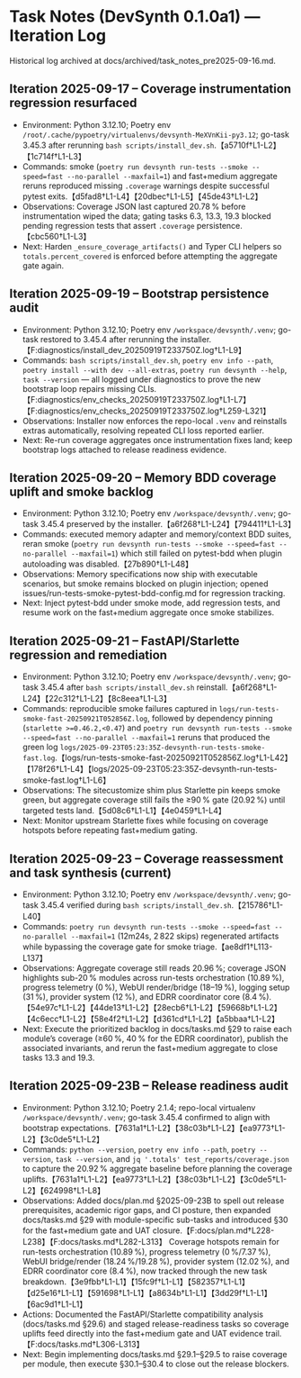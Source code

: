 # Task Notes (DevSynth 0.1.0a1) — Iteration Log

Historical log archived at docs/archived/task_notes_pre2025-09-16.md.

## Iteration 2025-09-17 – Coverage instrumentation regression resurfaced
- Environment: Python 3.12.10; Poetry env `/root/.cache/pypoetry/virtualenvs/devsynth-MeXVnKii-py3.12`; go-task 3.45.3 after rerunning `bash scripts/install_dev.sh`.【a5710f†L1-L2】【1c714f†L1-L3】
- Commands: smoke (`poetry run devsynth run-tests --smoke --speed=fast --no-parallel --maxfail=1`) and fast+medium aggregate reruns reproduced missing `.coverage` warnings despite successful pytest exits.【d5fad8†L1-L4】【20dbec†L1-L5】【45de43†L1-L2】
- Observations: Coverage JSON last captured 20.78 % before instrumentation wiped the data; gating tasks 6.3, 13.3, 19.3 blocked pending regression tests that assert `.coverage` persistence.【cbc560†L1-L3】
- Next: Harden `_ensure_coverage_artifacts()` and Typer CLI helpers so `totals.percent_covered` is enforced before attempting the aggregate gate again.

## Iteration 2025-09-19 – Bootstrap persistence audit
- Environment: Python 3.12.10; Poetry env `/workspace/devsynth/.venv`; go-task restored to 3.45.4 after rerunning the installer.【F:diagnostics/install_dev_20250919T233750Z.log†L1-L9】
- Commands: `bash scripts/install_dev.sh`, `poetry env info --path`, `poetry install --with dev --all-extras`, `poetry run devsynth --help`, `task --version` — all logged under diagnostics to prove the new bootstrap loop repairs missing CLIs.【F:diagnostics/env_checks_20250919T233750Z.log†L1-L7】【F:diagnostics/env_checks_20250919T233750Z.log†L259-L321】
- Observations: Installer now enforces the repo-local `.venv` and reinstalls extras automatically, resolving repeated CLI loss reported earlier.
- Next: Re-run coverage aggregates once instrumentation fixes land; keep bootstrap logs attached to release readiness evidence.

## Iteration 2025-09-20 – Memory BDD coverage uplift and smoke backlog
- Environment: Python 3.12.10; Poetry env `/workspace/devsynth/.venv`; go-task 3.45.4 preserved by the installer.【a6f268†L1-L24】【794411†L1-L3】
- Commands: executed memory adapter and memory/context BDD suites, reran smoke (`poetry run devsynth run-tests --smoke --speed=fast --no-parallel --maxfail=1`) which still failed on pytest-bdd when plugin autoloading was disabled.【27b890†L1-L48】
- Observations: Memory specifications now ship with executable scenarios, but smoke remains blocked on plugin injection; opened issues/run-tests-smoke-pytest-bdd-config.md for regression tracking.
- Next: Inject pytest-bdd under smoke mode, add regression tests, and resume work on the fast+medium aggregate once smoke stabilizes.

## Iteration 2025-09-21 – FastAPI/Starlette regression and remediation
- Environment: Python 3.12.10; Poetry env `/workspace/devsynth/.venv`; go-task 3.45.4 after `bash scripts/install_dev.sh` reinstall.【a6f268†L1-L24】【22c312†L1-L2】【8c8eea†L1-L3】
- Commands: reproducible smoke failures captured in `logs/run-tests-smoke-fast-20250921T052856Z.log`, followed by dependency pinning (`starlette >=0.46.2,<0.47`) and `poetry run devsynth run-tests --smoke --speed=fast --no-parallel --maxfail=1` reruns that produced the green log `logs/2025-09-23T05:23:35Z-devsynth-run-tests-smoke-fast.log`.【logs/run-tests-smoke-fast-20250921T052856Z.log†L1-L42】【178f26†L1-L4】【logs/2025-09-23T05:23:35Z-devsynth-run-tests-smoke-fast.log†L1-L6】
- Observations: The sitecustomize shim plus Starlette pin keeps smoke green, but aggregate coverage still fails the ≥90 % gate (20.92 %) until targeted tests land.【5d08c6†L1-L1】【4e0459†L1-L4】
- Next: Monitor upstream Starlette fixes while focusing on coverage hotspots before repeating fast+medium gating.

## Iteration 2025-09-23 – Coverage reassessment and task synthesis (current)
- Environment: Python 3.12.10; Poetry env `/workspace/devsynth/.venv`; go-task 3.45.4 verified during `bash scripts/install_dev.sh`.【215786†L1-L40】
- Commands: `poetry run devsynth run-tests --smoke --speed=fast --no-parallel --maxfail=1` (12m24s, 2 822 skips) regenerated artifacts while bypassing the coverage gate for smoke triage.【ae8df1†L113-L137】
- Observations: Aggregate coverage still reads 20.96 %; coverage JSON highlights sub-20 % modules across run-tests orchestration (10.89 %), progress telemetry (0 %), WebUI render/bridge (18–19 %), logging setup (31 %), provider system (12 %), and EDRR coordinator core (8.4 %).【54e97c†L1-L2】【44de13†L1-L2】【28ecb6†L1-L2】【59668b†L1-L2】【4c6ecc†L1-L2】【58e4f2†L1-L2】【d361cd†L1-L2】【a5bbaa†L1-L2】
- Next: Execute the prioritized backlog in docs/tasks.md §29 to raise each module’s coverage (≥60 %, 40 % for the EDRR coordinator), publish the associated invariants, and rerun the fast+medium aggregate to close tasks 13.3 and 19.3.

## Iteration 2025-09-23B – Release readiness audit
- Environment: Python 3.12.10; Poetry 2.1.4; repo-local virtualenv `/workspace/devsynth/.venv`; go-task 3.45.4 confirmed to align with bootstrap expectations.【7631a1†L1-L2】【38c03b†L1-L2】【ea9773†L1-L2】【3c0de5†L1-L2】
- Commands: `python --version`, `poetry env info --path`, `poetry --version`, `task --version`, and `jq '.totals' test_reports/coverage.json` to capture the 20.92 % aggregate baseline before planning the coverage uplifts.【7631a1†L1-L2】【ea9773†L1-L2】【38c03b†L1-L2】【3c0de5†L1-L2】【624998†L1-L8】
- Observations: Added docs/plan.md §2025-09-23B to spell out release prerequisites, academic rigor gaps, and CI posture, then expanded docs/tasks.md §29 with module-specific sub-tasks and introduced §30 for the fast+medium gate and UAT closure.【F:docs/plan.md†L228-L238】【F:docs/tasks.md†L282-L313】 Coverage hotspots remain for run-tests orchestration (10.89 %), progress telemetry (0 %/7.37 %), WebUI bridge/render (18.24 %/19.28 %), provider system (12.02 %), and EDRR coordinator core (8.4 %), now tracked through the new task breakdown.【3e9fbb†L1-L1】【15fc9f†L1-L1】【582357†L1-L1】【d25e16†L1-L1】【591698†L1-L1】【a8634b†L1-L1】【3dd29f†L1-L1】【6ac9d1†L1-L1】
- Actions: Documented the FastAPI/Starlette compatibility analysis (docs/tasks.md §29.6) and staged release-readiness tasks so coverage uplifts feed directly into the fast+medium gate and UAT evidence trail.【F:docs/tasks.md†L306-L313】
- Next: Begin implementing docs/tasks.md §29.1–§29.5 to raise coverage per module, then execute §30.1–§30.4 to close out the release blockers.
